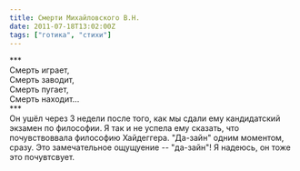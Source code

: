 ```yaml
---
title: Смерти Михайловского В.Н.
date: 2011-07-18T13:02:00Z
tags: ["готика", "стихи"]
---
```


\*\*\*  
Смерть играет,  
Смерть заводит,  
Смерть пугает,  
Смерть находит...  
\*\*\*  
Он ушёл через 3 недели после того, как мы сдали ему кандидатский экзамен по философии. Я так и не успела ему сказать, что почувствоввала философию Хайдеггера. "Да-зайн" одним моментом, сразу. Это замечательное ощущуение -- "да-зайн"! Я надеюсь, он тоже это почувтсвует.  



